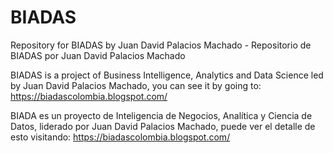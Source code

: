 # BIADAS
Repository for BIADAS by Juan David Palacios Machado - Repositorio de BIADAS por Juan David Palacios Machado

BIADAS is a project of Business Intelligence, Analytics and Data Science led by Juan David Palacios Machado, you can see it by going to: https://biadascolombia.blogspot.com/

BIADA es un proyecto de Inteligencia de Negocios, Analítica y Ciencia de Datos, liderado por Juan David Palacios Machado, puede ver el detalle de esto visitando: https://biadascolombia.blogspot.com/
